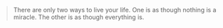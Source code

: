 > There are only two ways to live your life.
> One is as though nothing is a miracle. 
> The other is as though everything is.
